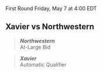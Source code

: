 First Round
Friday, May 7 at 4:00 EDT
## Xavier vs Northwestern

> ***Northwestern***  
> At-Large Bid

> ***Xavier***  
> Automatic Qualifier